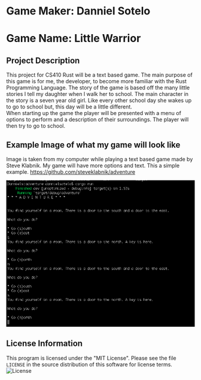 # Game Maker: Danniel Sotelo

# Game Name: Little Warrior

## Project Description
  
  This project for CS410 Rust will be a text based game. The main purpose of this game is for me, the developer, 
  to become more familiar with the Rust Programming Language. The story of the game is based off the many little 
  stories I tell my daughter when I walk her to school. The main character in the story is a seven year old girl. 
  Like every other school day she wakes up to go to school but, this day will be a little different.  
  When starting up the game the player will be presented with a menu of options to perform and a 
  description of their surroundings. The player will then try to go to school.

## Example Image of what my game will look like
  
  Image is taken from my computer while playing a text based game made by Steve Klabnik. My game will have more 
  options and text. This a simple example. https://github.com/steveklabnik/adventure


![Example](images/Example.png)

## License Information

This program is licensed under the "MIT License".  Please
see the file `LICENSE` in the source distribution of this
software for license terms.
![License](LICENSE)
